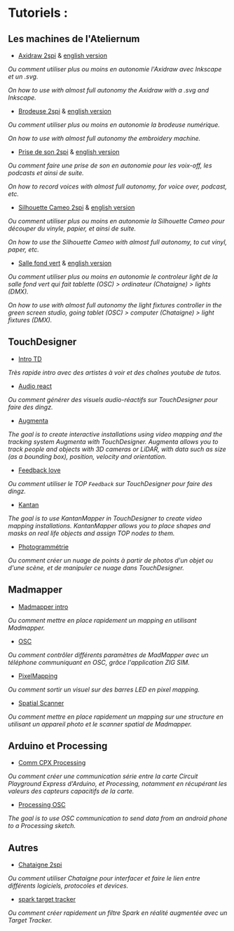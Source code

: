 # Tutoriels :

## Les machines de l'Ateliernum
- [Axidraw 2spi](https://github.com/LucieMrc/Axidraw_2spi) & [english version](https://github.com/LucieMrc/Axidraw_sp33d)

*Ou comment utiliser plus ou moins en autonomie l'Axidraw avec Inkscape et un .svg.*

*On how to use with almost full autonomy the Axidraw with a .svg and Inkscape.*

- [Brodeuse 2spi](https://github.com/LucieMrc/BrodeuseNum_2spi) & [english version](https://github.com/LucieMrc/EmbroideryMachine_sp33d)

*Ou comment utiliser plus ou moins en autonomie la brodeuse numérique.*

*On how to use with almost full autonomy the embroidery machine.*

- [Prise de son 2spi](https://github.com/LucieMrc/Prise2son_2spi) & [english version](https://github.com/LucieMrc/SoundRecording_sp33d)

*Ou comment faire une prise de son en autonomie pour les voix-off, les podcasts et ainsi de suite.*

*On how to record voices with almost full autonomy, for voice over, podcast, etc.*

- [Silhouette Cameo 2spi](https://github.com/LucieMrc/SilhouetteCameo_2spi) & [english version](https://github.com/LucieMrc/SilhouetteCameo_sp33d)

*Ou comment utiliser plus ou moins en autonomie la Silhouette Cameo pour découper du vinyle, papier, et ainsi de suite.*

*On how to use the Silhouette Cameo with almost full autonomy, to cut vinyl, paper, etc.*

- [Salle fond vert](https://github.com/LucieMrc/SalleFondVert_Controller) & [english version](https://github.com/LucieMrc/GreenScreenStudio_Controller)

*Ou comment utiliser plus ou moins en autonomie le controleur light de la salle fond vert qui fait tablette (OSC) > ordinateur (Chataigne) > lights (DMX).*

*On how to use with almost full autonomy the light fixtures controller in the green screen studio, going tablet (OSC) > computer (Chataigne) > light fixtures (DMX).*

## TouchDesigner
- [Intro TD](https://github.com/LucieMrc/IntroTD_Stereolux)

*Très rapide intro avec des artistes à voir et des chaînes youtube de tutos.*

- [Audio react](https://github.com/LucieMrc/TD_audioreact_love)

*Ou comment générer des visuels audio-réactifs sur TouchDesigner pour faire des dingz.*

- [Augmenta](https://github.com/LucieMrc/TD_Augmenta)

*The goal is to create interactive installations using video mapping and the tracking system Augmenta with TouchDesigner. Augmenta allows you to track people and objects with 3D cameras or LiDAR, with data such as size (as a bounding box), position, velocity and orientation.*

- [Feedback love](https://github.com/LucieMrc/TD_feedback_love)

*Ou comment utiliser le TOP `Feedback` sur TouchDesigner pour faire des dingz.*

- [Kantan](https://github.com/LucieMrc/TD_KantanMapper)

*The goal is to use KantanMapper in TouchDesigner to create video mapping installations. KantanMapper allows you to place shapes and masks on real life objects and assign TOP nodes to them.*

- [Photogrammétrie](https://github.com/LucieMrc/Photogrammetrie)

*Ou comment créer un nuage de points à partir de photos d'un objet ou d'une scène, et de manipuler ce nuage dans TouchDesigner.*

## Madmapper
- [Madmapper intro](https://github.com/LucieMrc/Madmapper_2spi)

*Ou comment mettre en place rapidement un mapping en utilisant Madmapper.*

- [OSC](https://github.com/LucieMrc/MadMapper_OSC)

*Ou comment contrôler différents paramètres de MadMapper avec un téléphone communiquant en OSC, grâce l'application ZIG SIM.*

- [PixelMapping](https://github.com/LucieMrc/Madmapper_PixelMapping)

*Ou comment sortir un visuel sur des barres LED en pixel mapping.*

- [Spatial Scanner](https://github.com/LucieMrc/MadMapper_SpatialScanner)

*Ou comment mettre en place rapidement un mapping sur une structure en utilisant un appareil photo et le scanner spatial de Madmapper.*

## Arduino et Processing
- [Comm CPX Processing](https://github.com/LucieMrc/Communication_CCPX_Processing)

*Ou comment créer une communication série entre la carte Circuit Playground Express d'Arduino, et Processing, notamment en récupérant les valeurs des capteurs capacitifs de la carte.*

- [Processing OSC](https://github.com/LucieMrc/Processing_Android_OSC)

*The goal is to use OSC communication to send data from an android phone to a Processing sketch.*

## Autres
- [Chataigne 2spi](https://github.com/LucieMrc/Chataigne_2spi)

*Ou comment utiliser Chataigne pour interfacer et faire le lien entre différents logiciels, protocoles et devices.*

- [spark target tracker](https://github.com/LucieMrc/Spark_TargetTracker_2spi)

*Ou comment créer rapidement un filtre Spark en réalité augmentée avec un Target Tracker.*
